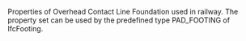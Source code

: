 Properties of Overhead Contact Line Foundation used in railway. The property set can be used by the predefined type PAD_FOOTING of IfcFooting.
